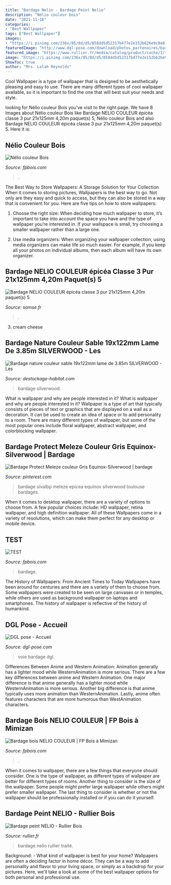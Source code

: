 ```yaml
---
title: "Bardage Nelio - Bardage Peint Nelio"
description: "Nélio couleur bois"
date: "2021-11-16"
categories:
- "Best Wallpaper"
tags: ["Best Wallpaper"]
images:
- "https://i.pinimg.com/236x/05/8d/d5/058dd5d52317b477e2e152b626e9c0a0--new-age-toulouse.jpg"
featuredImage: "http://www.dgl-pose.com/download/photos_partenaires/bardages_bois/tempo_GF.jpg"
featured_image: "https://www.rullier.fr/media/catalog/product/cache/1/thumbnail/76x76/9df78eab33525d08d6e5fb8d27136e95/b/a/bardage-bois-couleur-nelio.jpg"
image: "https://i.pinimg.com/236x/05/8d/d5/058dd5d52317b477e2e152b626e9c0a0--new-age-toulouse.jpg"
ShowToc: true
author: "Mrs. Lelah Reynolds"
---
```



Cool Wallpaper is a type of wallpaper that is designed to be aesthetically pleasing and easy to use. There are many different types of cool wallpaper available, so it is important to find the one that will best suit your needs and style.

	

		
looking for Nélio couleur Bois you've visit to the right page. We have 8 Images about Nélio couleur Bois like Bardage NELIO COULEUR épicéa classe 3 pur 21x125mm 4,20m paquet(s) 5, Nélio couleur Bois and also Bardage NELIO COULEUR épicéa classe 3 pur 21x125mm 4,20m paquet(s) 5. Here it is:
		
    
## Nélio Couleur Bois

<img loading=lazy src="http://www.fpbois.com/wp-content/uploads/2015/03/bardage-nelio-couleur-amb2-600x450.jpg" onerror="this.onerror=null;this.src='https://tse1.mm.bing.net/th?id=OIP.waqextB4eldVd0Is5r2V0gHaFj&amp;pid=15.1';" alt="Nélio couleur Bois">

_Source: fpbois.com_

>. 

	

The Best Way to Store Wallpapers: A Storage Solution for Your Collection
When it comes to storing pictures, Wallpapers is the best way to go. Not only are they easy and quick to access, but they can also be stored in a way that is convenient for you. Here are five tips on how to store wallpapers:
1) Choose the right size: When deciding how much wallpaper to store, it’s important to take into account the space you have and the type of wallpaper you’re interested in. If your wallspace is small, try choosing a smaller wallpaper rather than a large one.

2) Use media organizers: When organizing your wallpaper collection, using media organizers can make life so much easier. For example, if you keep all your photos on individual albums, then each album will have its own organizer.

    
## Bardage NELIO COULEUR épicéa Classe 3 Pur 21x125mm 4,20m Paquet(s) 5

<img loading=lazy src="https://private.samse.fr/catalogueWs/Photo_dambiance/ecran/ecran_Photo_dambiance_900882.jpg" onerror="this.onerror=null;this.src='https://tse1.mm.bing.net/th?id=OIP._0fVWcZMjl2a9p7soe00mwAAAA&amp;pid=15.1';" alt="Bardage NELIO COULEUR épicéa classe 3 pur 21x125mm 4,20m paquet(s) 5">

_Source: samse.fr_

>. 

	

3. cream cheese 

    
## Bardage Nature Couleur Sable 19x122mm Lame De 3.85m SILVERWOOD - Les

<img loading=lazy src="https://www.destockage-habitat.com/cdn/product/2/1/0/5/1/7/210517.jpg" onerror="this.onerror=null;this.src='https://tse1.mm.bing.net/th?id=OIP.3OJ0H2Q4MumXBVP0squY_QHaD9&amp;pid=15.1';" alt="Bardage nature couleur sable 19x122mm lame de 3.85m SILVERWOOD - Les">

_Source: destockage-habitat.com_

>bardage silverwood. 

	

What is wallpaper and why are people interested in it?
What is wallpaper and why are people interested in it?
Wallpaper is a type of art that typically consists of pieces of text or graphics that are displayed on a wall as a decoration. It can be used to create an idea of space or to add personality to a room. There are many different types of wallpaper, but some of the most popular ones include floral wallpaper, abstract wallpaper, and colorblocking wallpaper.

    
## Bardage Protect Meleze Couleur Gris Equinox-Silverwood | Bardage

<img loading=lazy src="https://i.pinimg.com/236x/05/8d/d5/058dd5d52317b477e2e152b626e9c0a0--new-age-toulouse.jpg" onerror="this.onerror=null;this.src='https://tse1.mm.bing.net/th?id=OIP.RnChyjLcTC4NfNUOvrIMPQAAAA&amp;pid=15.1';" alt="Bardage Protect Meleze couleur Gris Equinox-Silverwood | bardage">

_Source: pinterest.com_

>bardage sivalbp meleze epicea equinox silverwood toulouse bardages. 

	

When it comes to desktop wallpaper, there are a variety of options to choose from. A few popular choices include: HD wallpaper, retina wallpaper, and high definition wallpaper. All of these Wallpapers come in a variety of resolutions, which can make them perfect for any desktop or mobile device. 

    
## TEST

<img loading=lazy src="http://www.fpbois.com/wp-content/uploads/2015/06/bardage-rabovert-nelio-nature-paloleo-ambiance22-525x430.jpg" onerror="this.onerror=null;this.src='https://tse2.mm.bing.net/th?id=OIP.8xQMzpMBZj6F-mX0mhF8fAHaGE&amp;pid=15.1';" alt="TEST">

_Source: fpbois.com_

>bardage. 

	

The History of Wallpapers: From Ancient Times to Today
Wallpapers have been around for centuries and there are a variety of them to choose from. Some wallpapers were created to be seen on large canvases or in temples, while others are used as background wallpaper on laptops and smartphones. The history of wallpaper is reflective of the history of humankind.

    
## DGL Pose - Accueil

<img loading=lazy src="http://www.dgl-pose.com/download/photos_partenaires/bardages_bois/tempo_GF.jpg" onerror="this.onerror=null;this.src='https://tse1.mm.bing.net/th?id=OIP.Qq6B1mRqaXLWGuJyFSb7WgHaFj&amp;pid=15.1';" alt="DGL pose - Accueil">

_Source: dgl-pose.com_

>voie bardage dgl. 

	

Differences Between Anime and Western Animation: Animation generally has a lighter mood while WesternAnimation is more serious.
There are a few key differences between anime and Western Animation. One major difference is that anime generally has a lighter mood while WesternAnimation is more serious. Another big difference is that anime typically uses more animation than WesternAnimation. Lastly, anime often features characters that are more humorous than WestAnimation characters.

    
## Bardage Bois NELIO COULEUR | FP Bois à Mimizan

<img loading=lazy src="https://www.fpbois.com/wp-content/uploads/2015/03/bardage-nelio-couleur-ambi-600x450.jpg" onerror="this.onerror=null;this.src='https://tse2.mm.bing.net/th?id=OIP.d9sltWl9bFzvSvtt9cHGQAHaFj&amp;pid=15.1';" alt="Bardage bois NELIO COULEUR | FP Bois à Mimizan">

_Source: fpbois.com_

>. 

	

When it comes to wallpaper, there are a few things that everyone should consider. One is the type of wallpaper, as different types of wallpaper are better for different types of rooms. Another thing to consider is the size of the wallpaper. Some people might prefer large wallpaper while others might prefer smaller wallpaper. The last thing to consider is whether or not the wallpaper should be professionally installed or if you can do it yourself.

    
## Bardage Peint NELIO - Rullier Bois

<img loading=lazy src="https://www.rullier.fr/media/catalog/product/cache/1/thumbnail/76x76/9df78eab33525d08d6e5fb8d27136e95/b/a/bardage-bois-couleur-nelio.jpg" onerror="this.onerror=null;this.src='https://tse1.mm.bing.net/th?id=OIP.FMEOc2tUVQpfD2t7zjonrAAAAA&amp;pid=15.1';" alt="Bardage peint NELIO - Rullier Bois">

_Source: rullier.fr_

>bardage nelio rullier traité. 

	

Background: - What kind of wallpaper is best for your home?
Wallpapers are often a deciding factor in home décor. They can be a way to add personality and flavor to your living space, or simply as a backdrop for your pictures. Here, we'll take a look at some of the best wallpaper options for both personal and professional use.

